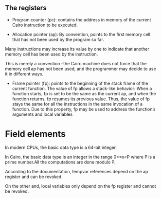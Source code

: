 ## The registers

- Program counter (pc): contains the address in memory of the current Cairo
  instruction to be executed.

- Allocation pointer (ap): By convention, points to the first memory cell
  that has not been used by the program so far.

Many instructions may increase its value by one to indicate that another memory cell has
been used by the instruction.

This is merely a convention –the Cairo machine does not force that the memory cell ap has not been
used, and the programmer may decide to use it in different ways.

- Frame pointer (fp): points to the beginning of the stack frame of the current function. The value of fp allows a stack-like behavior: When a function starts, fp is set to be the same as the current ap, and when the function returns, fp resumes its previous value. Thus, the value of fp stays the same for all the instructions in the same invocation of a function. Due to this property, fp may be used to address the function’s arguments and local variables

# Field elements

In modern CPUs, the basic data type is a 64-bit integer.

In Cairo, the basic data type is an integer in the range 0<=x<P where P is a prime number.All the computations are done modulo P.

According to the documentation, tempvar references depend on the ap register and can be revoked.

On the other and, local variables only depend on the fp register and cannot be revoked.
